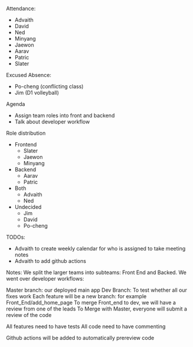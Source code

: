 Attendance:
- Advaith
- David
- Ned
- Minyang
- Jaewon
- Aarav
- Patric
- Slater

Excused Absence:
- Po-cheng (conflicting class)
- Jim (D1 volleyball)

Agenda
- Assign team roles into front and backend
- Talk about developer workflow

Role distribution
- Frontend
  - Slater
  - Jaewon
  - Minyang
- Backend
  - Aarav
  - Patric
- Both
  - Advaith
  - Ned
- Undecided
  - Jim
  - David
  - Po-cheng

TODOs:
- Advaith to create weekly calendar for who is assigned to take meeting notes
- Advaith to add github actions

Notes:
We split the larger teams into subteams: Front End and Backed. We went over developer workflows:

Master branch: our deployed main app
Dev Branch: To test whether all our fixes work
Each feature will be a new branch: for example Front_End/add_home_page
To merge Front_end to dev, we will have a review from one of the leads
To Merge with Master, everyone will submit a review of the code

All features need to have tests
All code need to have commenting

Github actions will be added to automatically prereview code


